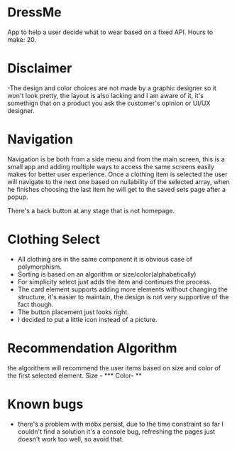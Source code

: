 # DressMe

App to help a user decide what to wear based on a fixed API.
Hours to make: 20.

# Disclaimer

-The design and color choices are not made by a graphic designer so it won't look pretty, the layout is also lacking and I am aware of it, it's somethign that on a product you ask the customer's opinion or UI/UX designer.

# Navigation

Navigation is be both from a side menu and from the main screen, this is a small app and adding multiple ways to access the same screens easily makes for better user experience.
Once a clothing item is selected the user will navigate to the next one based on nullability of the selected array, when he finishes choosing the last item he will get to the saved sets page after a popup.

There's a back button at any stage that is not homepage.

# Clothing Select

-   All clothing are in the same component it is obvious case of polymorphism.
-   Sorting is based on an algorithm or size/color(alphabetically)
-   For simplicity select just adds the item and continues the process.
-   The card element supports adding more elements without changing the structure, it's easier to maintain, the design is not very supportive of the fact though.
-   The button placement just looks right.
-   I decided to put a little icon instead of a picture.

# Recommendation Algorithm

the algorithem will recommend the user items based on size and color of the first selected element.
Size - **\*
Color- **

# Known bugs

-   there's a problem with mobx persist, due to the time constraint so far I couldn't find a solution it's a console bug, refreshing the pages just doesn't work too well, so avoid that.
